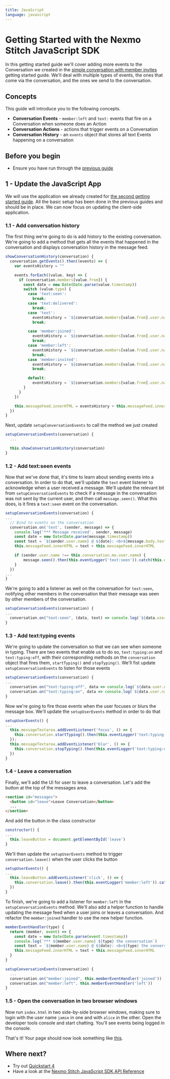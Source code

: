 ```yaml
---
title: JavaScript
language: javascript
---
```


# Getting Started with the Nexmo Stitch JavaScript SDK

In this getting started guide we'll cover adding more events to the Conversation we created in the [simple conversation with member invites](/stitch/in-app-messaging/guides/2-inviting-members/javascript) getting started guide. We'll deal with multiple types of events, the ones that come via the conversation, and the ones we send to the conversation.

## Concepts

This guide will introduce you to the following concepts.

- **Conversation Events** - `member:left` and `text:` events that fire on a Conversation when someone does an Action
- **Conversation Actions** - actions that trigger events on a Conversation
- **Conversation History** - an `events` object that stores all text Events happening on a conversation

## Before you begin

- Ensure you have run through the [previous guide](/stitch/in-app-messaging/guides/2-inviting-members/javascript)

## 1 - Update the JavaScript App

We will use the application we already created for [the second getting started guide](/stitch/in-app-messaging/guides/2-inviting-members/javascript). All the basic setup has been done in the previous guides and should be in place. We can now focus on updating the client-side application.

### 1.1 - Add conversation history

The first thing we're going to do is add history to the existing conversation. We're going to add a method that gets all the events that happened in the conversation and displays conversation history in the message feed.

```javascript
showConversationHistory(conversation) {
  conversation.getEvents().then((events) => {
    var eventsHistory = ""

    events.forEach((value, key) => {
      if (conversation.members[value.from]) {
        const date = new Date(Date.parse(value.timestamp))
        switch (value.type) {
          case 'text:seen':
            break;
          case 'text:delivered':
            break;
          case 'text':
            eventsHistory = `${conversation.members[value.from].user.name} @ ${date}: <b>${value.body.text}</b><br>` + eventsHistory
            break;

          case 'member:joined':
            eventsHistory = `${conversation.members[value.from].user.name} @ ${date}: <b>joined the conversation</b><br>` + eventsHistory
            break;
          case 'member:left':
            eventsHistory = `${conversation.members[value.from].user.name} @ ${date}: <b>left the conversation</b><br>` + eventsHistory
            break;
          case 'member:invited':
            eventsHistory = `${conversation.members[value.from].user.name} @ ${date}: <b>invited to the conversation</b><br>` + eventsHistory
            break;

          default:
            eventsHistory = `${conversation.members[value.from].user.name} @ ${date}: <b>unknown event</b><br>` + eventsHistory
        }
      }
    })

    this.messageFeed.innerHTML = eventsHistory + this.messageFeed.innerHTML
  })
}
```

Next, update `setupConversationEvents` to call the method we just created

```javascript
setupConversationEvents(conversation) {
  ...

  this.showConversationHistory(conversation)
}
```

### 1.2 - Add text:seen events

Now that we've done that, it's time to learn about sending events into a conversation. In order to do that, we'll update the `text` event listener to acknowledge when a user received a message. We'll update the relevant bit from `setupConversationEvents` to check if a message in the conversation was not sent by the current user, and then call `message.seen()`. What this does, is it fires a `text:seen` event on the conversation.

```javascript
setupConversationEvents(conversation) {
...
  // Bind to events on the conversation
  conversation.on('text', (sender, message) => {
    console.log('*** Message received', sender, message)
    const date = new Date(Date.parse(message.timestamp))
    const text = `${sender.user.name} @ ${date}: <b>${message.body.text}</b><br>`
    this.messageFeed.innerHTML = text + this.messageFeed.innerHTML

    if (sender.user.name !== this.conversation.me.user.name) {
        message.seen().then(this.eventLogger('text:seen')).catch(this.errorLogger)
    }
  })
...
}
```

We're going to add a listener as well on the conversation for `text:seen`, notifying other members in the conversation that their message was seen by other members of the conversation.

```javascript
setupConversationEvents(conversation) {
...
  conversation.on("text:seen", (data, text) => console.log(`${data.user.name} saw text: ${text.body.text}`))
}
```

### 1.3 - Add text:typing events

We're going to update the conversation so that we can see when someone in typing. There are two events that enable us to do so, `text:typing:on` and `text:typing:off`, with their corresponding methods on the `conversation` object that fires them, `startTyping()` and `stopTyping()`. We'll fist update `setupConversationEvents` to listen for those events

```javascript
setupConversationEvents(conversation) {
...
  conversation.on("text:typing:off", data => console.log(`${data.user.name} stopped typing...`))
  conversation.on("text:typing:on", data => console.log(`${data.user.name} started typing...`))
}
```

Now we're going to fire those events when the user focuses or blurs the message box. We'll update the `setupUserEvents` method in order to do that

```javascript
setupUserEvents() {
...
  this.messageTextarea.addEventListener('focus', () => {
    this.conversation.startTyping().then(this.eventLogger('text:typing:on')).catch(this.errorLogger)
  });
  this.messageTextarea.addEventListener('blur', () => {
    this.conversation.stopTyping().then(this.eventLogger('text:typing:off')).catch(this.errorLogger)
  })
}
```

### 1.4 - Leave a conversation

Finally, we'll add the UI for user to leave a conversation. Let's add the button at the top of the messages area.

```html
<section id="messages">
  <button id="leave">Leave Conversation</button>
  ...
</section>
```

And add the button in the class constructor

```javascript
constructor() {
...
  this.leaveButton = document.getElementById('leave')
}
```

We'll then update the `setupUserEvents` method to trigger `conversation.leave()` when the user clicks the button

```javascript
setupUserEvents() {
...
  this.leaveButton.addEventListener('click', () => {
    this.conversation.leave().then(this.eventLogger('member:left')).catch(this.errorLogger)
  })
}
```

To finish, we're going to add a listener for `member:left` in the `setupConversationEvents` method. We'll also add a helper function to handle updating the message feed when a user joins or leaves a conversation. And refactor the `member:joined` handler to use the new helper function.

```javascript
memberEventHandler(type) {
  return (member, event) => {
    const date = new Date(Date.parse(event.timestamp))
    console.log(`*** ${member.user.name} ${type} the conversation`)
    const text = `${member.user.name} @ ${date}: <b>${type} the conversation</b><br>`
    this.messageFeed.innerHTML = text + this.messageFeed.innerHTML
  }
}

setupConversationEvents(conversation) {
  ...
  conversation.on("member:joined", this.memberEventHandler('joined'))
  conversation.on("member:left", this.memberEventHandler('left'))
}
```


### 1.5 - Open the conversation in two browser windows

Now run `index.html` in two side-by-side browser windows, making sure to login with the user name `jamie` in one and with `alice` in the other. Open the developer tools console and start chatting. You'll see events being logged in the console.

That's it! Your page should now look something like [this](https://github.com/Nexmo/stitch-js-quickstart/blob/master/examples/3-utilizing-events/index.html).


## Where next?

- Try out [Quickstart 4](/stitch/in-app-voice/guides/1-enable-audio/javascript)
- Have a look at the [Nexmo Stitch JavaScript SDK API Reference](/sdk/stitch/javascript/)
